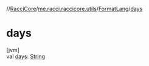 //[RacciCore](../../../index.md)/[me.racci.raccicore.utils](../index.md)/[FormatLang](index.md)/[days](days.md)

# days

[jvm]\
val [days](days.md): [String](https://kotlinlang.org/api/latest/jvm/stdlib/kotlin/-string/index.html)
